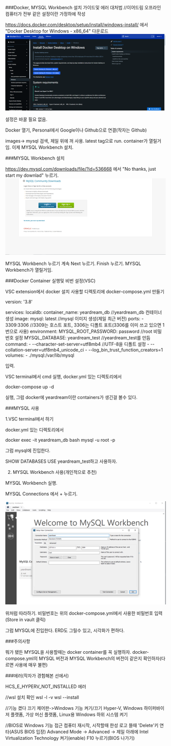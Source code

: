 ###Docker, MYSQL Workbench 설치 가이드및 에러 대처법
//이어드림 오프라인 컴퓨터가 전부 같은 설정이란 가정하에 작성

https://docs.docker.com/desktop/setup/install/windows-install/
에서 "Docker Desktop for Windows - x86_64" 다운로드
![이런!](image.png)

설정은 바꿀 필요 없음.

Docker 열기, Personal에서 Google이나 Github으로 연결(작자는 Github)

images-> mysql 검색, 제일 위에 꺼 사용.
latest tag으로 run.
container가 열릴거임.
이제 MYSQL Workbench 설치.

###MYSQL Workbench 설치

https://dev.mysql.com/downloads/file/?id=536668
에서 "No thanks, just start my downlad" 누르기.
![이런!](image-1.png)

MYSQL Workbench 누르기
계속 Next 누르기.
Finish 누르기.
MYSQL Workbench가 열릴거임.

###Docker Container 실행및 비번 설정(VSC)

VSC extension에서 docker 설치
사용할 디렉토리에 docker-compose.yml 만들기

version: '3.8'

services:
  localdb:
    container_name: yeardream_db //yeardream_db 컨테이너 생성
    image: mysql: latest //mysql 이미지 생성(제일 최근 버전)
    ports:
      - 3309:3306 //3309는 호스트 포트, 3306는 디폴트 포트(3306를 이미 쓰고 있으면 1번으로 사용)
    environment:
      MYSQL_ROOT_PASSWORD: password //root 비밀번호 설정
      MYSQL_DATABASE: yeardream_test //yeardream_test를 만듬
    command:
      - --character-set-server=utf8mb4 //UTF-8을 디폴트 설정
      - --collation-server=utf8mb4_unicode_ci
      - --log_bin_trust_function_creators=1
    volumes:
      - ./mysql:/var/lib/mysql

입력.

VSC terminal에서 cmd 실행, docker.yml 있는 디렉토리에서

docker-compose up -d 

실행, 그럼 docker에 yeardream이란 containers가 생긴걸 볼수 있다.

###MYSQL 사용

1.VSC terminal에서 하기

docker.yml 있는 디렉토리에서 

docker exec -it yeardream_db bash
mysql -u root -p

그럼 mysql에 진입한다.

SHOW DATABASES
USE yeardream_test하고 사용하자.

2. MYSQL Workbench 사용(개인적으로 추천)

MYSQL Workbench 실행.

MYSQL Connections 에서 + 누르기.

![이런!](image-2.png)

위처럼 따라하기.
비밀번호는 위의 docker-compose.yml에서 사용한 비밀번호 입력(Store in vault 클릭)

그럼 MYSQL에 진입한다.
ERD도 그릴수 있고, 시각화가 편하다.


###주의사항

뭐가 됐든 MYSQL을 사용할때는 docker container를 꼭 실행하자.
docker-compose.yml의 MYSQL 버전과 MYSQL Workbench의 버전이 같은지 확인하자(다르면 사용에 매우 불편)

###에러(작자가 경험해본 선에서)

HCS_E_HYPERV_NOT_INSTALLED 에러

//wsl 설치 확인
wsl -l -v
wsl --install

//기능 켰다 끄기
제어판->Windows 기능 켜기/끄기
Hyper-V, Windows 하이퍼바이저 플랫폼, 가상 머신 플랫폼, Linux용 Windows 하위 시스템 켜기

//BIOS로 Windows 기능 접근
컴퓨터 재시작, 시작할때 한성 로고 뜰때 'Delete'키 연타(ASUS BIOS 입장)
Advanced Mode -> Advanced -> 제일 아래에 Intel Virtualization Technology 켜기(enable)
F10 누르기(BIOS 나가기)